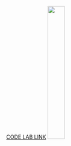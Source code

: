[CODE LAB LINK](https://developer.android.com/codelabs/basic-android-kotlin-compose-practice-grid?continue=https%3A%2F%2Fdeveloper.android.com%2Fcourses%2Fpathways%2Fandroid-basics-compose-unit-3-pathway-2%23codelab-https%3A%2F%2Fdeveloper.android.com%2Fcodelabs%2Fbasic-android-kotlin-compose-practice-grid#0)
<img src = "https://user-images.githubusercontent.com/79093830/204794749-400cae4c-5a5b-470d-8934-a74cc17784c1.png" width="30%" height="30%">
